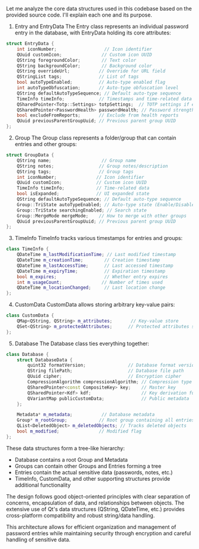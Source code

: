 Let me analyze the core data structures used in this codebase based on the provided source code. I'll explain each one and its purpose.

1. Entry and EntryData
The Entry class represents an individual password entry in the database, with EntryData holding its core attributes:
```cpp
struct EntryData {
    int iconNumber;                  // Icon identifier
    QUuid customIcon;               // Custom icon UUID
    QString foregroundColor;        // Text color
    QString backgroundColor;        // Background color
    QString overrideUrl;           // Override for URL field
    QStringList tags;              // List of tags
    bool autoTypeEnabled;          // Auto-type enabled flag
    int autoTypeObfuscation;       // Auto-type obfuscation level
    QString defaultAutoTypeSequence; // Default auto-type sequence
    TimeInfo timeInfo;             // Timestamps and time-related data
    QSharedPointer<Totp::Settings> totpSettings;  // TOTP settings if enabled
    QSharedPointer<PasswordHealth> passwordHealth; // Password strength metrics
    bool excludeFromReports;       // Exclude from health reports
    QUuid previousParentGroupUuid; // Previous parent group UUID
};
```

2. Group
The Group class represents a folder/group that can contain entries and other groups:
```cpp
struct GroupData {
    QString name;                   // Group name
    QString notes;                 // Group notes/description
    QString tags;                  // Group tags
    int iconNumber;               // Icon identifier
    QUuid customIcon;             // Custom icon UUID
    TimeInfo timeInfo;            // Time-related data
    bool isExpanded;              // UI expanded state
    QString defaultAutoTypeSequence; // Default auto-type sequence
    Group::TriState autoTypeEnabled; // Auto-type state (Enable/Disable/Inherit)
    Group::TriState searchingEnabled; // Search state
    Group::MergeMode mergeMode;    // How to merge with other groups
    QUuid previousParentGroupUuid; // Previous parent group UUID
};
```

3. TimeInfo
TimeInfo tracks various timestamps for entries and groups:
```cpp
class TimeInfo {
    QDateTime m_lastModificationTime; // Last modified timestamp
    QDateTime m_creationTime;        // Creation timestamp
    QDateTime m_lastAccessTime;      // Last accessed timestamp
    QDateTime m_expiryTime;          // Expiration timestamp
    bool m_expires;                  // Whether entry expires
    int m_usageCount;               // Number of times used
    QDateTime m_locationChanged;     // Last location change
};
```

4. CustomData
CustomData allows storing arbitrary key-value pairs:
```cpp
class CustomData {
    QMap<QString, QString> m_attributes;       // Key-value store
    QSet<QString> m_protectedAttributes;      // Protected attributes set
};
```

5. Database
The Database class ties everything together:
```cpp
class Database {
    struct DatabaseData {
        quint32 formatVersion;                // Database format version
        QString filePath;                     // Database file path
        QUuid cipher;                         // Encryption cipher
        CompressionAlgorithm compressionAlgorithm; // Compression type
        QSharedPointer<const CompositeKey> key;    // Master key
        QSharedPointer<Kdf> kdf;                   // Key derivation function
        QVariantMap publicCustomData;              // Public metadata
    };

    Metadata* m_metadata;           // Database metadata
    Group* m_rootGroup;            // Root group containing all entries
    QList<DeletedObject> m_deletedObjects; // Tracks deleted objects
    bool m_modified;               // Modified flag
};
```

These data structures form a tree-like hierarchy:

- Database contains a root Group and Metadata
- Groups can contain other Groups and Entries forming a tree
- Entries contain the actual sensitive data (passwords, notes, etc.)
- TimeInfo, CustomData, and other supporting structures provide additional functionality

The design follows good object-oriented principles with clear separation of concerns, encapsulation of data, and relationships between objects. The extensive use of Qt's data structures (QString, QDateTime, etc.) provides cross-platform compatibility and robust string/data handling.

This architecture allows for efficient organization and management of password entries while maintaining security through encryption and careful handling of sensitive data.
